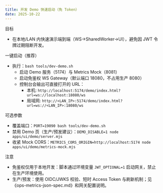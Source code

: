```yaml
---
title: 开发 Demo 快速启动（免 Token）
date: 2025-10-22
---
```


目标
- 在本地/LAN 内快速演示端到端（WS→SharedWorker→UI），避免因 JWT 令牌过期阻断开发。

一键启动（推荐）
- 执行：`bash tools/dev-demo.sh`
  - 启动 Demo 服务（5174）与 Metrics Mock（8081）
  - 启动免鉴权 WS Gateway（默认端口 18080，不占用生产 8080）
  - 控制台会输出可直接打开的 URL：
    - 本机: `http://localhost:5174/demo/index.html?url=ws://localhost:18080/ws`
    - 局域网: `http://<LAN_IP>:5174/demo/index.html?url=ws://<LAN_IP>:18080/ws`

可选参数
- 覆盖端口：`PORT=19090 bash tools/dev-demo.sh`
- 禁用 Demo 页（生产/预发建议）：`DEMO_DISABLE=1 node apps/ui/demo/server.mjs`
- 收紧 Mock CORS：`METRICS_CORS_ORIGIN=http://localhost:5174 node apps/ui/demo/metrics-mock.mjs`

注意
- 免鉴权仅用于本地开发：脚本通过环境变量 `JWT_OPTIONAL=1` 启动网关，禁止在生产环境使用。
- 生产/预发：使用 OIDC/JWKS 校验、短时 Access Token 与刷新机制；见《ops-metrics-json-spec.md》和网关配置说明。

